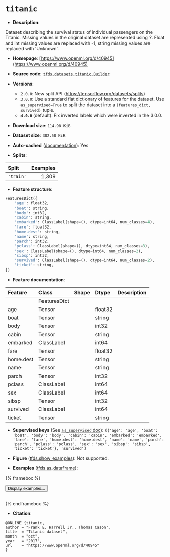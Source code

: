 <div itemscope itemtype="http://schema.org/Dataset">
  <div itemscope itemprop="includedInDataCatalog" itemtype="http://schema.org/DataCatalog">
    <meta itemprop="name" content="TensorFlow Datasets" />
  </div>
  <meta itemprop="name" content="titanic" />
  <meta itemprop="description" content="Dataset describing the survival status of individual passengers on the Titanic.&#10;Missing values in the original dataset are represented using ?. Float and int&#10;missing values are replaced with -1, string missing values are replaced with&#10;&#x27;Unknown&#x27;.&#10;&#10;To use this dataset:&#10;&#10;```python&#10;import tensorflow_datasets as tfds&#10;&#10;ds = tfds.load(&#x27;titanic&#x27;, split=&#x27;train&#x27;)&#10;for ex in ds.take(4):&#10;  print(ex)&#10;```&#10;&#10;See [the guide](https://www.tensorflow.org/datasets/overview) for more&#10;informations on [tensorflow_datasets](https://www.tensorflow.org/datasets).&#10;&#10;" />
  <meta itemprop="url" content="https://www.tensorflow.org/datasets/catalog/titanic" />
  <meta itemprop="sameAs" content="https://www.openml.org/d/40945" />
  <meta itemprop="citation" content="@ONLINE {titanic,&#10;author = &quot;Frank E. Harrell Jr., Thomas Cason&quot;,&#10;title  = &quot;Titanic dataset&quot;,&#10;month  = &quot;oct&quot;,&#10;year   = &quot;2017&quot;,&#10;url    = &quot;https://www.openml.org/d/40945&quot;&#10;}" />
</div>

# `titanic`


*   **Description**:

Dataset describing the survival status of individual passengers on the Titanic.
Missing values in the original dataset are represented using ?. Float and int
missing values are replaced with -1, string missing values are replaced with
'Unknown'.

*   **Homepage**:
    [https://www.openml.org/d/40945](https://www.openml.org/d/40945)

*   **Source code**:
    [`tfds.datasets.titanic.Builder`](https://github.com/tensorflow/datasets/tree/master/tensorflow_datasets/datasets/titanic/titanic_dataset_builder.py)

*   **Versions**:

    *   `2.0.0`: New split API (https://tensorflow.org/datasets/splits)
    *   `3.0.0`: Use a standard flat dictionary of features for the dataset. Use
        `as_supervised=True` to split the dataset into a `(features_dict,
        survived)` tuple.
    *   **`4.0.0`** (default): Fix inverted labels which were inverted in the
        3.0.0.

*   **Download size**: `114.98 KiB`

*   **Dataset size**: `382.58 KiB`

*   **Auto-cached**
    ([documentation](https://www.tensorflow.org/datasets/performances#auto-caching)):
    Yes

*   **Splits**:

Split     | Examples
:-------- | -------:
`'train'` | 1,309

*   **Feature structure**:

```python
FeaturesDict({
    'age': float32,
    'boat': string,
    'body': int32,
    'cabin': string,
    'embarked': ClassLabel(shape=(), dtype=int64, num_classes=4),
    'fare': float32,
    'home.dest': string,
    'name': string,
    'parch': int32,
    'pclass': ClassLabel(shape=(), dtype=int64, num_classes=3),
    'sex': ClassLabel(shape=(), dtype=int64, num_classes=2),
    'sibsp': int32,
    'survived': ClassLabel(shape=(), dtype=int64, num_classes=2),
    'ticket': string,
})
```

*   **Feature documentation**:

Feature   | Class        | Shape | Dtype   | Description
:-------- | :----------- | :---- | :------ | :----------
          | FeaturesDict |       |         |
age       | Tensor       |       | float32 |
boat      | Tensor       |       | string  |
body      | Tensor       |       | int32   |
cabin     | Tensor       |       | string  |
embarked  | ClassLabel   |       | int64   |
fare      | Tensor       |       | float32 |
home.dest | Tensor       |       | string  |
name      | Tensor       |       | string  |
parch     | Tensor       |       | int32   |
pclass    | ClassLabel   |       | int64   |
sex       | ClassLabel   |       | int64   |
sibsp     | Tensor       |       | int32   |
survived  | ClassLabel   |       | int64   |
ticket    | Tensor       |       | string  |

*   **Supervised keys** (See
    [`as_supervised` doc](https://www.tensorflow.org/datasets/api_docs/python/tfds/load#args)):
    `({'age': 'age', 'boat': 'boat', 'body': 'body', 'cabin': 'cabin',
    'embarked': 'embarked', 'fare': 'fare', 'home.dest': 'home.dest', 'name':
    'name', 'parch': 'parch', 'pclass': 'pclass', 'sex': 'sex', 'sibsp':
    'sibsp', 'ticket': 'ticket'}, 'survived')`

*   **Figure**
    ([tfds.show_examples](https://www.tensorflow.org/datasets/api_docs/python/tfds/visualization/show_examples)):
    Not supported.

*   **Examples**
    ([tfds.as_dataframe](https://www.tensorflow.org/datasets/api_docs/python/tfds/as_dataframe)):

<!-- mdformat off(HTML should not be auto-formatted) -->

{% framebox %}

<button id="displaydataframe">Display examples...</button>
<div id="dataframecontent" style="overflow-x:auto"></div>
<script>
const url = "https://storage.googleapis.com/tfds-data/visualization/dataframe/titanic-4.0.0.html";
const dataButton = document.getElementById('displaydataframe');
dataButton.addEventListener('click', async () => {
  // Disable the button after clicking (dataframe loaded only once).
  dataButton.disabled = true;

  const contentPane = document.getElementById('dataframecontent');
  try {
    const response = await fetch(url);
    // Error response codes don't throw an error, so force an error to show
    // the error message.
    if (!response.ok) throw Error(response.statusText);

    const data = await response.text();
    contentPane.innerHTML = data;
  } catch (e) {
    contentPane.innerHTML =
        'Error loading examples. If the error persist, please open '
        + 'a new issue.';
  }
});
</script>

{% endframebox %}

<!-- mdformat on -->

*   **Citation**:

```
@ONLINE {titanic,
author = "Frank E. Harrell Jr., Thomas Cason",
title  = "Titanic dataset",
month  = "oct",
year   = "2017",
url    = "https://www.openml.org/d/40945"
}
```

